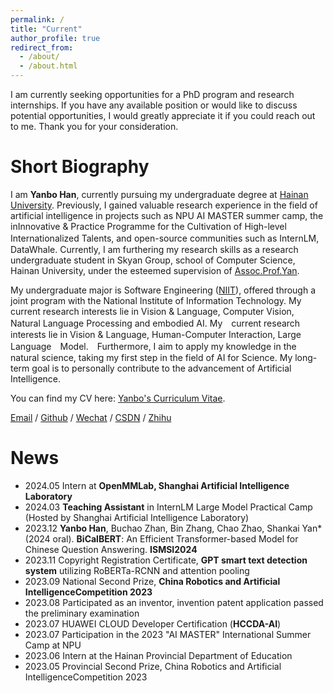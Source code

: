 ```yaml
---
permalink: /
title: "Current"
author_profile: true
redirect_from: 
  - /about/
  - /about.html
---
```


I am currently seeking opportunities for a PhD program and research internships. If you have any available position or would like to discuss potential opportunities, I would greatly appreciate it if you could reach out to me. Thank you for your consideration.

Short Biography
======
I am **Yanbo Han**, currently pursuing my undergraduate degree at [Hainan University](https://www.hainanu.edu.cn/). Previously, I gained valuable research experience in the field of artificial intelligence in projects such as NPU AI MASTER summer camp, the inInnovative & Practice Programme for the Cultivation of High-level Internationalized Talents, and open-source communities such as InternLM,　DataWhale. Currently, I am furthering my research skills as a research undergraduate student in Skyan Group, school of Computer Science, Hainan University, under the esteemed supervision of [Assoc.Prof.Yan](https://skyan.me/).

My undergraduate major is Software Engineering ([NIIT](https://www.niit.com/en/learning-outsourcing/)), offered through a joint program with the National Institute of Information Technology. My current research interests lie in Vision & Language, Computer Vision, Natural Language Processing and embodied AI. My　current research interests lie in Vision & Language, Human-Computer Interaction, Large Language　Model.　Furthermore, I aim to apply my knowledge in the natural science, taking my first step in the field of AI for Science. My long-term goal is to personally contribute to the advancement of Artificial Intelligence.

You can find my CV here: [Yanbo's Curriculum Vitae](../assets/Curriculum_Vitae.pdf).

[Email](mailto:20213002732@hainanu.edu.cn) / [Github](https://github.com/boshallen) / [Wechat](../images/wechat.jpg) / [CSDN](https://blog.csdn.net/justjavac_?spm=1000.2115.3001.5343x) / [Zhihu](https://www.zhihu.com/people/childish-29-16/posts)


News
======
* 2024.05 Intern at **OpenMMLab, Shanghai Artificial Intelligence Laboratory**<br />
* 2024.03 **Teaching Assistant** in InternLM Large Model Practical Camp (Hosted by Shanghai Artificial Intelligence Laboratory)<br />
* 2023.12 **Yanbo Han**, Buchao Zhan, Bin Zhang, Chao Zhao, Shankai Yan* (2024 oral). **BiCalBERT**: An Efficient Transformer-based Model for Chinese Question Answering. **ISMSI2024** <br />
* 2023.11 Copyright Registration Certificate, **GPT smart text detection system** utilizing RoBERTa-RCNN and attention pooling<br />
* 2023.09 National Second Prize, **China Robotics and Artificial IntelligenceCompetition 2023**<br />
* 2023.08 Participated as an inventor, invention patent application passed the preliminary examination<br />
* 2023.07 HUAWEI CLOUD Developer Certification (**HCCDA-AI**)<br />
* 2023.07 Participation in the 2023 "AI MASTER" International Summer Camp at NPU <br />
* 2023.06 Intern at the Hainan Provincial Department of Education <br />
* 2023.05 Provincial Second Prize, China Robotics and Artificial IntelligenceCompetition 2023
